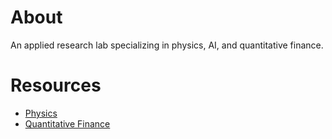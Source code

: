 # About 
An applied research lab specializing in physics, AI, and quantitative finance.

# Resources
- [Physics](physics_resources.md)
- [Quantitative Finance](quant_finance_resources.md)
